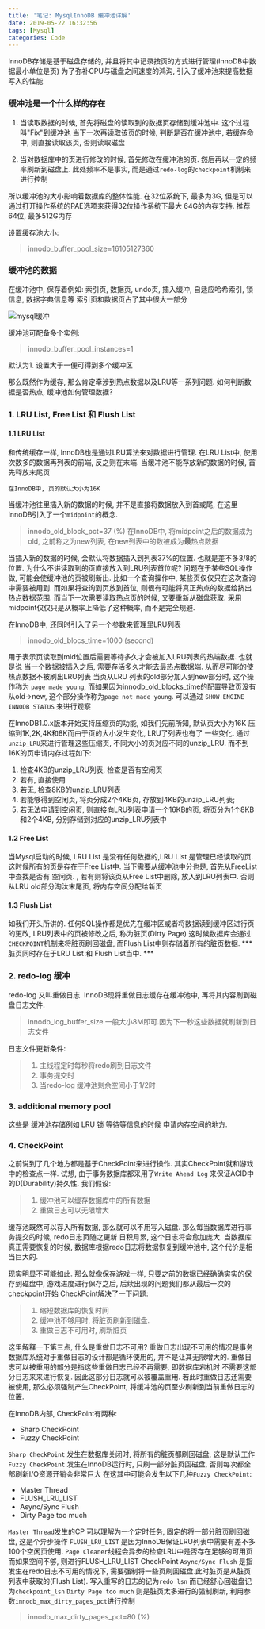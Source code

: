 ```yaml
---
title: '笔记: MysqlInnoDB 缓冲池详解'
date: 2019-05-22 16:32:56
tags: [Mysql]
categories: Code
---
```


InnoDB存储是基于磁盘存储的, 并且将其中记录按页的方式进行管理(InnoDB中数据最小单位是页)
为了弥补CPU与磁盘之间速度的鸿沟, 引入了缓冲池来提高数据写入的性能

<!-- more -->
### 缓冲池是一个什么样的存在

1. 当读取数据的时候, 首先将磁盘的读取到的数据页存储到缓冲池中. 这个过程叫"Fix"到缓冲池
当下一次再读取该页的时候, 判断是否在缓冲池中, 若缓存命中, 则直接读取该页, 否则读取磁盘

2. 当对数据库中的页进行修改的时候, 首先修改在缓冲池的页. 然后再以一定的频率刷新到磁盘上.
此处频率不是事实, 而是通过`redo-log`的`checkpoint`机制来进行控制

所以缓冲池的大小影响着数据库的整体性能. 在32位系统下, 最多为3G, 但是可以通过打开操作系统的PAE选项来获得32位操作系统下最大
64G的内存支持. 推荐64位, 最多512G内存

设置缓存池大小:
> innodb_buffer_pool_size=16105127360

### 缓冲池的数据

在缓冲池中, 保存着例如: 索引页, 数据页, undo页, 插入缓冲, 自适应哈希索引, 锁信息, 数据字典信息等
索引页和数据页占了其中很大一部分

![mysql缓冲](mysql.JPG)

缓冲池可配备多个实例:
> innodb_buffer_pool_instances=1

默认为1. 设置大于一便可得到多个缓冲区

那么既然作为缓存, 那么肯定牵涉到热点数据以及LRU等一系列问题. 如何判断数据是否热点, 缓冲池如何管理数据?

### 1. LRU List, Free List 和 Flush List

#### 1.1 LRU List

和传统缓存一样, InnoDB也是通过LRU算法来对数据进行管理.
在LRU List中, 使用次数多的数据再列表的前端, 反之则在末端. 当缓冲池不能存放新的数据的时候, 首先释放末尾页

`在InnoDB中, 页的默认大小为16K`

当缓冲池往里插入新的数据的时候, 并不是直接将数据放入到首或尾, 在这里InnoDB引入了一个`midpoint`的概念.
> innodb_old_block_pct=37 (%)
在InnoDB中, 将midpoint之后的数据成为old, 之前称之为new列表, 在new列表中的数被成为**最**热点数据

当插入新的数据的时候, 会默认将数据插入到列表37%的位置. 也就是差不多3/8的位置.
为什么不讲读取到的页直接放入到LRU列表首位呢?
问题在于某些SQL操作做, 可能会使缓冲池的页被刷新出.
比如一个查询操作中, 某些页仅仅只在这次查询中需要被用到. 而如果将查询到页放到首位, 则很有可能将真正热点的数据给挤出
热点数据范围.  而当下一次需要读取热点页的时候, 又要重新从磁盘获取.
采用midpoint仅仅只是从概率上降低了这种概率, 而不是完全规避.

在InnoDB中, 还同时引入了另一个参数来管理里LRU列表
> innodb_old_blocs_time=1000 (second)

 用于表示页读取到mid位置后需要等待多久才会被加入LRU列表的热端数据. 也就是说
 当一个数据被插入之后, 需要存活多久才能去最热点数据端. 从而尽可能的使热点数据不被刷出LRU列表
当页从LRU 列表的old部分加入到new部分时, 这个操作称为 `page made young`, 而如果因为innodb_old_blocks_time的配置导致页没有
从old->new, 这个部分操作称为`page not made young`. 可以通过 `SHOW ENGINE INNODB STATUS` 来进行观察

在InnoDB1.0.x版本开始支持压缩页的功能, 如我们先前所知, 默认页大小为16K 压缩到1K,2K,4K和8K而由于页的大小发生变化, LRU了列表也有了
一些变化. 通过`unzip_LRU`来进行管理这些压缩页, 不同大小的页对应不同的unzip_LRU.
而不到16K的页申请内存过程如下:

1. 检查4KB的unzip_LRU列表, 检查是否有空闲页
2. 若有, 直接使用
3. 若无, 检查8KB的unzip_LRU列表
4. 若能够得到空闲页, 将页分成2个4KB页, 存放到4KB的unzip_LRU列表;
5. 若无法申请到空闲页, 则直接向LRU列表申请一个16KB的页, 将页分为1个8KB和2个4KB, 分别存储到对应的unzip_LRU列表中

#### 1.2 Free List

当Mysql启动的时候, LRU List 是没有任何数据的,LRU List 是管理已经读取的页. 这时候所有的页是存在于Free List中. 当下需要从缓冲池中分也是, 首先从FreeList中查找是否有
空闲页. , 若有则将该页从Free List中删除, 放入到LRU列表中. 否则从LRU old部分淘汰末尾页, 将内存空间分配给新页

#### 1.3 Flush List

如我们开头所讲的. 任何SQL操作都是优先在缓冲区或者将数据读到缓冲区进行页的更改, LRU列表中的页被修改之后, 称为脏页(Dirty Page)
这时候数据库会通过`CHECKPOINT`机制来将脏页刷回磁盘, 而Flush List中则存储着所有的脏页数据. *** 脏页同时存在于LRU List 和 Flush List当中. ***

### 2. redo-log  缓冲

redo-log 又叫重做日志. InnoDB现将重做日志缓存在缓冲池中, 再将其内容刷到磁盘日志文件.
> innodb_log_buffer_size
一般大小8M即可.因为下一秒这些数据就刷新到日志文件

日志文件更新条件:

> 1. 主线程定时每秒将redo刷到日志文件
> 2. 事务提交时
> 3. 当redo-log 缓冲池剩余空间小于1/2时

### 3. additional memory pool

这些是 缓冲池存储例如 LRU 锁 等待等信息的时候 申请内存空间的地方.

### 4. CheckPoint

之前说到了几个地方都是基于CheckPoint来进行操作. 其实CheckPoint就和游戏中的检查点一样.
试想, 由于事务数据库都采用了`Write Ahead Log` 来保证ACID中的D(Durability)持久性.
我们假设:

> 1. 缓冲池可以缓存数据库中的所有数据
> 2. 重做日志可以无限增大

缓存池既然可以存入所有数据, 那么就可以不用写入磁盘. 那么每当数据库进行事务提交的时候, redo日志页随之更新
日积月累, 这个日志将会愈加庞大. 当数据库真正需要恢复的时候, 数据库根据redo日志将数据恢复到缓冲池中, 这个代价是相当巨大的. 

现实明显不可能如此. 那么就像保存游戏一样, 只要之前的数据已经确确实实的保存到磁盘中, 游戏进度进行保存之后, 后续出现的问题我们都从最后一次的
checkpoint开始
CheckPoint解决了一下问题:

> 1. 缩短数据库的恢复时间
> 2. 缓冲池不够用时, 将脏页刷新到磁盘.
> 3. 重做日志不可用时, 刷新脏页

这里解释一下第三点, 什么是重做日志不可用?
重做日志出现不可用的情况是事务数据库系统对于重做日志的设计都是循环使用的, 并不是让其无限增大的. 重做日志可以被重用的部分是指这些重做日志已经不再需要, 即数据库宕机时
不需要这部分日志来来进行恢复. 因此这部分日志就可以被覆盖重用. 若此时重做日志还需要被使用, 那么必须强制产生CheckPoint, 将缓冲池的页至少刷新到当前重做日志的位置.

在InnoDB内部, CheckPoint有两种:

* Sharp CheckPoint
* Fuzzy CheckPoint

`Sharp CheckPoint` 发生在数据库关闭时, 将所有的脏页都刷回磁盘, 这是默认工作
`Fuzzy CheckPoint` 发生在InnoDB运行时, 只刷一部分脏页回磁盘, 否则每次都全部刷新I/O资源开销会非常巨大
在这其中可能会发生以下几种`Fuzzy CheckPoint`:

* Master Thread
* FLUSH_LRU_LIST
* Async/Sync Flush
* Dirty Page too much

`Master Thread`发生的CP 可以理解为一个定时任务, 固定的将一部分脏页刷回磁盘, 这是个异步操作
`FLUSH_LRU_LIST` 是因为InnoDB保证LRU列表中需要有差不多100个空闲页使用. `Page Cleaner`线程会异步的检查LRU中是否存在足够的可用页
而如果空间不够, 则进行FLUSH_LRU_LIST CheckPoint
`Async/Sync Flush` 是指发生在redo日志不可用的情况下, 需要强制将一些页刷回磁盘.此时脏页是从脏页列表中获取的(Flush List). 写入重写的日志的记为`redo_lsn`
而已经舒心回磁盘记为`checkpoint_lsn`
`Dirty Page too much` 则是脏页太多进行的强制刷新, 利用参数`innodb_max_dirty_pages_pct`进行控制
> innodb_max_dirty_pages_pct=80 (%)